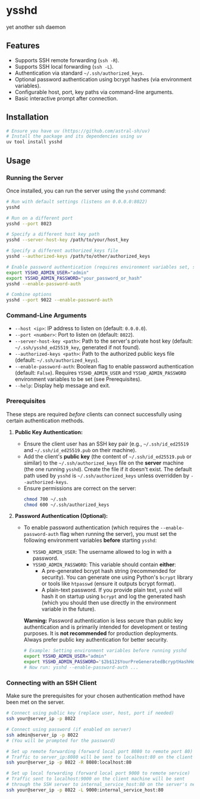 # ysshd

yet another ssh daemon

## Features

*   Supports SSH remote forwarding (`ssh -R`).
*   Supports SSH local forwarding (`ssh -L`).
*   Authentication via standard `~/.ssh/authorized_keys`.
*   Optional password authentication using bcrypt hashes (via environment variables).
*   Configurable host, port, key paths via command-line arguments.
*   Basic interactive prompt after connection.

## Installation

```bash
# Ensure you have uv (https://github.com/astral-sh/uv)
# Install the package and its dependencies using uv
uv tool install ysshd
```

## Usage

### Running the Server

Once installed, you can run the server using the `ysshd` command:

```bash
# Run with default settings (listens on 0.0.0.0:8022)
ysshd

# Run on a different port
ysshd --port 8023

# Specify a different host key path
ysshd --server-host-key /path/to/your/host_key

# Specify a different authorized_keys file
ysshd --authorized-keys /path/to/other/authorized_keys

# Enable password authentication (requires environment variables set, see Prerequisites)
export YSSHD_ADMIN_USER="admin"
export YSSHD_ADMIN_PASSWORD="your_password_or_hash"
ysshd --enable-password-auth

# Combine options
ysshd --port 9022 --enable-password-auth
```

### Command-Line Arguments

*   `--host <ip>`: IP address to listen on (default: `0.0.0.0`).
*   `--port <number>`: Port to listen on (default: `8022`).
*   `--server-host-key <path>`: Path to the server's private host key (default: `~/.ssh/ysshd_ed25519_key`, generated if not found).
*   `--authorized-keys <path>`: Path to the authorized public keys file (default: `~/.ssh/authorized_keys`).
*   `--enable-password-auth`: Boolean flag to enable password authentication (default: `False`). Requires `YSSHD_ADMIN_USER` and `YSSHD_ADMIN_PASSWORD` environment variables to be set (see Prerequisites).
*   `--help`: Display help message and exit.

### Prerequisites

These steps are required *before* clients can connect successfully using certain authentication methods.

1.  **Public Key Authentication:**
    *   Ensure the client user has an SSH key pair (e.g., `~/.ssh/id_ed25519` and `~/.ssh/id_ed25519.pub` on their machine).
    *   Add the client's **public key** (the content of `~/.ssh/id_ed25519.pub` or similar) to the `~/.ssh/authorized_keys` file on the **server** machine (the one running `ysshd`). Create the file if it doesn't exist. The default path used by `ysshd` is `~/.ssh/authorized_keys` unless overridden by `--authorized-keys`.
    *   Ensure permissions are correct on the server:
        ```bash
        chmod 700 ~/.ssh
        chmod 600 ~/.ssh/authorized_keys
        ```

2.  **Password Authentication (Optional):**
    *   To enable password authentication (which requires the `--enable-password-auth` flag when running the server), you must set the following environment variables **before** starting `ysshd`:
        *   `YSSHD_ADMIN_USER`: The username allowed to log in with a password.
        *   `YSSHD_ADMIN_PASSWORD`: This variable should contain **either**:
            *   A pre-generated bcrypt hash string (recommended for security). You can generate one using Python's `bcrypt` library or tools like `htpasswd` (ensure it outputs bcrypt format).
            *   A plain-text password. If you provide plain text, `ysshd` will hash it on startup using `bcrypt` and log the generated hash (which you should then use directly in the environment variable in the future).
        
        **Warning:** Password authentication is less secure than public key authentication and is primarily intended for development or testing purposes. It is **not recommended** for production deployments. Always prefer public key authentication for better security.

        ```bash
        # Example: Setting environment variables before running ysshd
        export YSSHD_ADMIN_USER="admin"
        export YSSHD_ADMIN_PASSWORD='$2b$12$YourPreGeneratedBcryptHashHere' # Or use plain text initially
        # Now run: ysshd --enable-password-auth ...
        ```

### Connecting with an SSH Client

Make sure the prerequisites for your chosen authentication method have been met on the server.

```bash
# Connect using public key (replace user, host, port if needed)
ssh your@server_ip -p 8022

# Connect using password (if enabled on server)
ssh admin@server_ip -p 8022
# (You will be prompted for the password)

# Set up remote forwarding (forward local port 8080 to remote port 80)
# Traffic to server_ip:8080 will be sent to localhost:80 on the client machine.
ssh your@server_ip -p 8022 -R 8080:localhost:80

# Set up local forwarding (forward local port 9000 to remote service)
# Traffic sent to localhost:9000 on the client machine will be sent
# through the SSH server to internal_service_host:80 on the server's network.
ssh your@server_ip -p 8022 -L 9000:internal_service_host:80
```